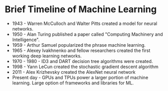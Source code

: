 # Brief Timeline of Machine Learning

-    1943 - Warren McCulloch and Walter Pitts created a model for neural networks.
-    1950 - Alan Turing published a paper called "Computing Machinery and Intelligence".
-    1959 - Arthur Samuel popularized the phrase machine learning.
-    1965 - Alexey Ivakhnenko and fellow researchers created the first working deep learning networks.
-    1970 - 1980 - ID3 and DART decision tree algorithms were created.
-    1998 - Yann LeCun created the stochastic gradient descent algorithm
-    2011 - Alex Krizhevsky created the AlexNet neural network
-    Present day - GPUs and TPUs power a larger portion of machine learning. Large option of frameworks and libraries for ML.
